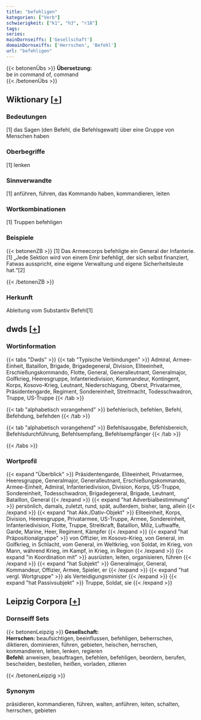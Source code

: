 ```yaml
---
title: "befehligen"
kategorien: ["Verb"]
schwierigkeit: ["k1", "h3", "r18"]
tags:
series:
mainDornseiffs: ['Gesellschaft']
domainDornseiffs: ['Herrschen', 'Befehl']
url: "befehligen"
---
```


{{< betonenÜbs >}}
**Übersetzung:**  
be in command of, command  
{{< /betonenÜbs >}}

## Wiktionary [[+](https://de.wiktionary.org/wiki/befehligen)]

### Bedeutungen
[1] das Sagen (den Befehl, die Befehlsgewalt) über eine Gruppe von Menschen haben  

### Oberbegriffe
[1] lenken  

### Sinnverwandte
[1] anführen, führen, das Kommando haben, kommandieren, leiten  

### Wortkombinationen
[1] Truppen befehligen  

### Beispiele
{{< betonenZB >}}
[1] Das Armeecorps befehligte ein General der Infanterie.  
[1] „Jede Sektion wird von einem Emir befehligt, der sich selbst finanziert, Fatwas ausspricht, eine eigene Verwaltung und eigene Sicherheitsleute hat.“[2]  

{{< /betonenZB >}}
### Herkunft
Ableitung vom Substantiv Befehl[1]  



## dwds [[+](https://www.dwds.de/wb/befehligen)]

### Wortinformation
{{< tabs "Dwds" >}}
{{< tab "Typische Verbindungen" >}}
Admiral, Armee-Einheit, Bataillon, Brigade, Brigadegeneral, Division, Eliteeinheit, Erschießungskommando, Flotte, General, Generalleutnant, Generalmajor, Golfkrieg, Heeresgruppe, Infanteriedivision, Kommandeur, Kontingent, Korps, Kosovo-Krieg, Leutnant, Niederschlagung, Oberst, Privatarmee, Präsidentengarde, Regiment, Sondereinheit, Streitmacht, Todesschwadron, Truppe, US-Truppe
{{< /tab >}}

{{< tab "alphabetisch vorangehend" >}}
befehlerisch, befehlen, Befehl, Befehdung, befehden
{{< /tab >}}

{{< tab "alphabetisch vorangehend" >}}
Befehlsausgabe, Befehlsbereich, Befehlsdurchführung, Befehlsempfang, Befehlsempfänger
{{< /tab >}}

{{< /tabs >}}

### Wortprofil
{{< expand "Überblick" >}} Präsidentengarde, Eliteeinheit, Privatarmee, Heeresgruppe, Generalmajor, Generalleutnant, Erschießungskommando, Armee-Einheit, Admiral, Infanteriedivision, Division, Korps, US-Truppe, Sondereinheit, Todesschwadron, Brigadegeneral, Brigade, Leutnant, Bataillon, General {{< /expand >}}
{{< expand "hat Adverbialbestimmung" >}} persönlich, damals, zuletzt, rund, spät, außerdem, bisher, lang, allein {{< /expand >}}
{{< expand "hat Akk./Dativ-Objekt" >}} Eliteeinheit, Korps, Division, Heeresgruppe, Privatarmee, US-Truppe, Armee, Sondereinheit, Infanteriedivision, Flotte, Truppe, Streitkraft, Bataillon, Miliz, Luftwaffe, Garde, Marine, Heer, Regiment, Kämpfer {{< /expand >}}
{{< expand "hat Präpositionalgruppe" >}} von Offizier, im Kosovo-Krieg, von General, im Golfkrieg, in Schlacht, vom General, im Weltkrieg, von Soldat, im Krieg, von Mann, während Krieg, im Kampf, in Krieg, in Region {{< /expand >}}
{{< expand "in Koordination mit" >}} ausrüsten, leiten, organisieren, führen {{< /expand >}}
{{< expand "hat Subjekt" >}} Generalmajor, General, Kommandeur, Offizier, Armee, Spieler, er {{< /expand >}}
{{< expand "hat vergl. Wortgruppe" >}} als Verteidigungsminister {{< /expand >}}
{{< expand "hat Passivsubjekt" >}} Truppe, Soldat, sie {{< /expand >}}

## Leipzig Corpora [[+](https://corpora.uni-leipzig.de/en/res?word=befehligen&corpusId=deu_newscrawl-public_2018)]

### Dornseiff Sets
{{< betonenLeipzig >}}
**Gesellschaft:**  
**Herrschen:** beaufsichtigen, beeinflussen, befehligen, beherrschen, diktieren, dominieren, führen, gebieten, heischen, herrschen, kommandieren, leiten, lenken, regieren  
**Befehl:** anweisen, beauftragen, befehlen, befehligen, beordern, berufen, bescheiden, bestellen, heißen, vorladen, zitieren  

{{< /betonenLeipzig >}}

### Synonym
präsidieren, kommandieren, führen, walten, anführen, leiten, schalten, herrschen, gebieten

